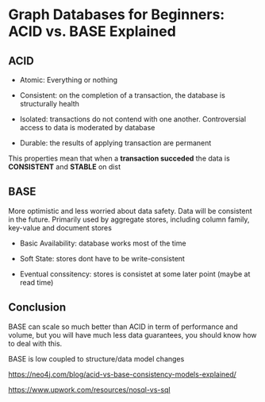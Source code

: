 # Graph Databases for Beginners: ACID vs. BASE Explained

## ACID
- Atomic: Everything or nothing

- Consistent: on the completion of a transaction, the database is structurally health

- Isolated: transactions do not contend with one another. Controversial access to data is moderated by database

- Durable: the results of applying transaction are permanent


This properties mean that when a **transaction succeded** the data is **CONSISTENT** and **STABLE** on dist


## BASE
More optimistic and less worried about data safety.
Data will be consistent in the future.
Primarily used by aggregate stores, including column family, key-value and document stores

- Basic Availability: database works most of the time

- Soft State: stores  dont have to be write-consistent

- Eventual conssitency: stores is consistet at some later point (maybe at read time)


## Conclusion

BASE can scale so much better than ACID in term of performance and volume, but you will have much less data guarantees, you should know how to deal with this.

BASE is low coupled to structure/data model changes



https://neo4j.com/blog/acid-vs-base-consistency-models-explained/

https://www.upwork.com/resources/nosql-vs-sql
